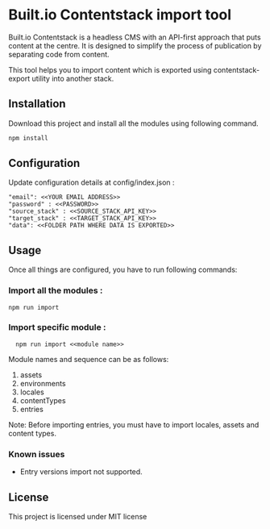 # Built.io Contentstack import tool

Built.io Contentstack is a headless CMS with an API-first approach that puts content at the centre. It is designed to simplify the process of publication by separating code from content.

This tool helps you to import content which is exported using contentstack-export utility into another stack. 

## Installation

Download this project and install all the modules using following command.

```bash
npm install
```

## Configuration

Update configuration details at config/index.json :

```
"email": <<YOUR EMAIL ADDRESS>>
"password" : <<PASSWORD>>
"source_stack" : <<SOURCE_STACK_API_KEY>>
"target_stack" : <<TARGET_STACK_API_KEY>>
"data": <<FOLDER PATH WHERE DATA IS EXPORTED>>
  ```
  
## Usage
  
Once all things are configured, you have to run following commands:
  
### Import all the modules :

  ```
  npm run import 
  ```
  
### Import specific module :
  
```
  npm run import <<module name>>
 ```
 
 Module names and sequence can be as follows:
 1. assets
 2. environments
 3. locales
 4. contentTypes
 5. entries
 
Note: Before importing entries, you must have to import locales, assets and content types.

### Known issues
* Entry versions import not supported.

## License
This project is licensed under MIT license
